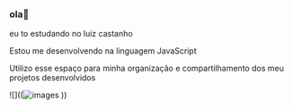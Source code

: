 ### ola👋
eu to estudando no luiz castanho

Estou me desenvolvendo na linguagem JavaScript

Utilizo esse espaço para minha organização e compartilhamento dos meu projetos desenvolvidos

![]((![images](https://github.com/nicolegamer123/nicolegamer123/assets/169064809/f6c29a84-e633-40f9-8dc0-c053fe74c43e)
))

<!--
**nicolegamer123/nicolegamer123** is a ✨ _special_ ✨ repository because its `README.md` (this file) appears on your GitHub profile.

Here are some ideas to get you started:

- 🔭 I’m currently working on ...
- 🌱 I’m currently learning ...
- 👯 I’m looking to collaborate on ...
- 🤔 I’m looking for help with ...
- 💬 Ask me about ...
- 📫 How to reach me: ...
- 😄 Pronouns: ...
- ⚡ Fun fact: ...
-->

